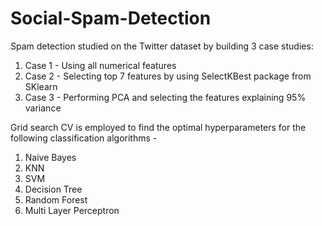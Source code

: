 # Social-Spam-Detection
Spam detection studied on the Twitter dataset by building 3 case studies:
1. Case 1 - Using all numerical features
2. Case 2 - Selecting top 7 features by using SelectKBest package from SKlearn
3. Case 3 - Performing PCA and selecting the features explaining 95% variance

Grid search CV is employed to find the optimal hyperparameters for the following classification algorithms -
1. Naive Bayes
2. KNN
3. SVM
4. Decision Tree
5. Random Forest
6. Multi Layer Perceptron

